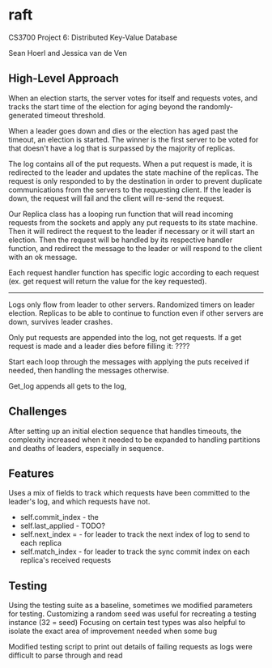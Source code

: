 # raft
CS3700 Project 6: Distributed Key-Value Database

Sean Hoerl and Jessica van de Ven

## High-Level Approach

When an election starts, the server votes for itself and requests votes, and tracks the start time of the election for aging beyond the randomly-generated timeout threshold. 

When a leader goes down and dies or the election has aged past the timeout, an election is started. The winner is the first server to be voted for that doesn't have a log that is surpassed by the majority of replicas. 

The log contains all of the put requests. When a put request is made, it is redirected to the leader and updates the state machine of the replicas. The request is only responded to by the destination in order to prevent duplicate communications from the servers to the requesting client. If the leader is down, the request will fail and the client will re-send the request. 

Our Replica class has a looping run function that will read incoming requests from the sockets and apply any put requests to its state machine. Then it will redirect the request to the leader if necessary or it will start an election. Then the request will be handled by its respective handler function, and redirect the message to the leader or will respond to the client with an ok message. 

Each request handler function has specific logic according to each request (ex. get request will return the value for the key requested).

------

Logs only flow from leader to other servers. Randomized timers on leader election. Replicas to be able to continue to function even if other servers are down, survives leader crashes. 

Only put requests are appended into the log, not get requests. If a get request is made and a leader dies before filling it: ????



Start each loop through the messages with applying the puts received if needed, then handling the messages otherwise. 


Get_log appends all gets to the log, 





## Challenges
After setting up an initial election sequence that handles timeouts, the complexity increased when it needed to be expanded to handling partitions and deaths of leaders, especially in sequence. 



## Features

Uses a mix of fields to track which requests have been committed to the leader's log, and which requests have not. 

* self.commit_index - the 
* self.last_applied - TODO?
* self.next_index = - for leader to track the next index of log to send to each replica
* self.match_index - for leader to track the sync commit index on each replica's received requests




## Testing
Using the testing suite as a baseline, sometimes we modified parameters for testing. Customizing a random seed was useful for recreating a testing instance (32 = seed)
Focusing on certain test types was also helpful to isolate the exact area of improvement needed when some bug 

Modified testing script to print out details of failing requests as logs were difficult to parse through and read 